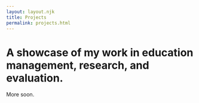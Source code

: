 ```yaml
---
layout: layout.njk
title: Projects
permalink: projects.html
---
```

# A showcase of my work in education management, research, and evaluation.

More soon.